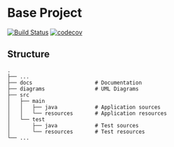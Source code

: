 # Base Project
[![Build Status](https://travis-ci.org/Wu-Robert/BaseProject.svg?branch=master)](https://travis-ci.org/Wu-Robert/BaseProject)
[![codecov](https://codecov.io/gh/Wu-Robert/BaseProject/branch/master/graph/badge.svg)](https://codecov.io/gh/Wu-Robert/BaseProject)

## Structure
```
.
├── ...
├── docs                    # Documentation
├── diagrams                # UML Diagrams
├── src
│   ├── main
│   │   ├── java            # Application sources
│   │   └── resources       # Application resources
│   └── test
│       ├── java            # Test sources
│       └── resources       # Test resources
└── ...
```
